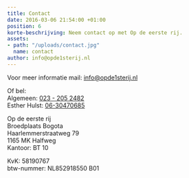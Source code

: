 ```yaml
---
title: Contact
date: 2016-03-06 21:54:00 +01:00
position: 6
korte-beschrijving: Neem contact op met Op de eerste rij.
assets:
- path: "/uploads/contact.jpg"
  name: contact
author: info@opde1sterij.nl
---
```


Voor meer informatie mail:
[info@opde1sterij.nl](mailto:info@opde1sterij.nl)

Of bel:  
Algemeen: <a href="tel:+31232052482" title="Bel Op de eerste rij">023 - 205 2482</a>  
Esther Hulst: <a href="tel:+31630470685" title="Bel Esther Hulst | 06-30470685">06-30470685</a>  

Op de eerste rij<br>
Broedplaats Bogota<br>
Haarlemmerstraatweg 79<br>
1165 MK Halfweg<br>
Kantoor: BT 10

KvK: 58190767<br>
btw-nummer: NL852918550 B01
